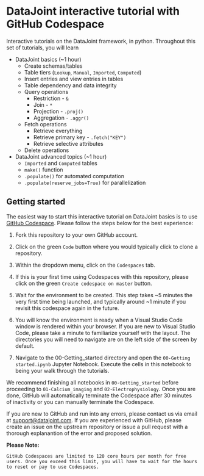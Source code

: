 # DataJoint interactive tutorial with GitHub Codespace

Interactive tutorials on the DataJoint framework, in python. Throughout this set of tutorials, you will learn

- DataJoint basics (~1 hour)
    - Create schemas/tables
    - Table tiers (`Lookup`, `Manual`, `Imported`, `Computed`)
    - Insert entries and view entries in tables
    - Table dependency and data integrity
    - Query operations
        - Restriction - `&`
        - Join - `*`
        - Projection - `.proj()`
        - Aggregation - `.aggr()`
    - Fetch operations
        - Retrieve everything
        - Retrieve primary key - `.fetch("KEY")`
        - Retrieve selective attributes
    - Delete operations
- DataJoint advanced topics (~1 hour)
    - `Imported` and `Computed` tables
    - `make()` function 
    - `.populate()` for automated computation
    - `.populate(reserve_jobs=True)` for parallelization


## Getting started

The easiest way to start this interactive tutorial on DataJoint basics is to use [GitHub Codespace](https://docs.github.com/en/codespaces/overview). Please follow the steps below for the best experience:

1. Fork this repository to your own GitHub account.

2. Click on the green `Code` button where you would typically click to clone a repository.

3. Within the dropdown menu, click on the `Codespaces` tab.

4. If this is your first time using Codespaces with this repository, please click on the green `Create codespace on master` button.

5. Wait for the environment to be created. This step takes ~5 minutes the very first time being launched, and typically around ~1 minute if you revisit this codespace again in the future. 

6. You will know the environment is ready when a Visual Studio Code window is rendered within your browser. If you are new to Visual Studio Code, please take a minute to familiarize yourself with the layout. The directories you will need to navigate are on the left side of the screen by default.

7. Navigate to the 00-Getting_started directory and open the `00-Getting started.ipynb` Jupyter Notebook. Execute the cells in this notebook to being your walk through the tutorials.

We recommend finishing all notebooks in `00-Getting_started` before proceeding to `01-Calcium_imaging` and `02-Electrophysiology`. Once you are done, GitHub will automatically terminate the Codespace after 30 minutes of inactivity or you can manually terminate the Codespace.

If you are new to GitHub and run into any errors, please contact us via email at support@datajoint.com. If you are experienced with GitHub, please create an issue on the upstream repository or issue a pull request with a thorough explanantion of the error and proposed solution. 

**Please Note:** 

```GitHub Codespaces are limited to 120 core hours per month for free users. Once you exceed this limit, you will have to wait for the hours to reset or pay to use Codespaces.```

